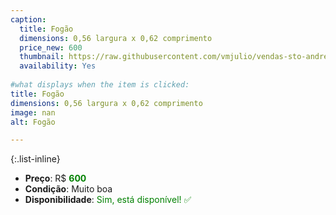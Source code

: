 ```yaml
---
caption:
  title: Fogão
  dimensions: 0,56 largura x 0,62 comprimento
  price_new: 600
  thumbnail: https://raw.githubusercontent.com/vmjulio/vendas-sto-andre/refs/heads/main/assets/img/portfolio/fogao.jpeg
  availability: Yes
  
#what displays when the item is clicked:
title: Fogão
dimensions: 0,56 largura x 0,62 comprimento
image: nan
alt: Fogão

---
```

{:.list-inline} 
- **Preço**: R$ <span style="color:green">**600**</span>
- **Condição**: Muito boa
- **Disponibilidade**: <span style='color:green'>Sim, está disponível! ✅</span>
